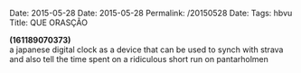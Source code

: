 Date: 2015-05-28
Date: 2015-05-28
Permalink: /20150528
Date: 
Tags: hbvu
Title: QUE ORASÇÃO
  
**(161189070373)**  
a japanese digital clock as a device that can be used to synch with strava and also tell the time spent on a ridiculous short run on pantarholmen